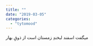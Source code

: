 ```yaml
---
title: ""
date: "2019-03-05"
categories: 
  - "tytomood"
---
```


میگفت اسفند لبخندِ زمستان است از ذوقِ بهار
